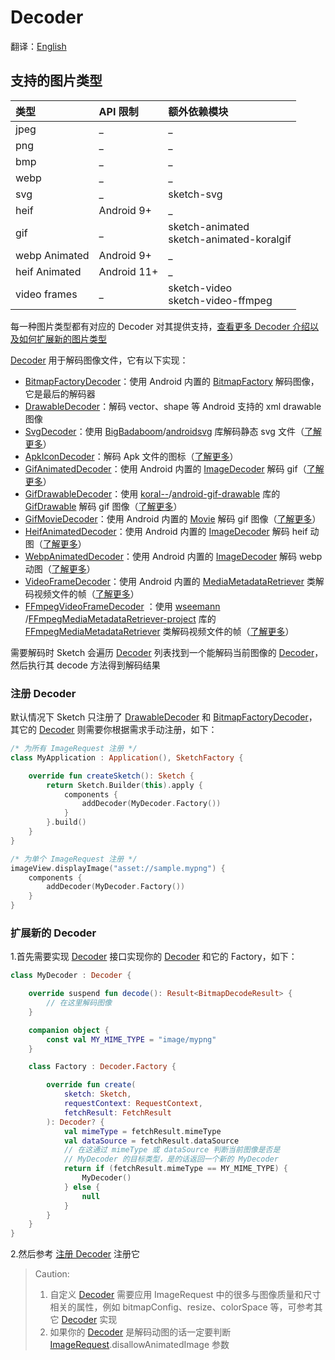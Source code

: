 # Decoder

翻译：[English](decoder.md)

## 支持的图片类型

| 类型            | API 限制      | 额外依赖模块                                      |
|:--------------|:------------|:--------------------------------------------|
| jpeg          | _           | _                                           |
| png           | _           | _                                           |
| bmp           | _           | _                                           |
| webp          | _           | _                                           |
| svg           | _           | sketch-svg                                  |
| heif          | Android 9+  | _                                           |
| gif           | _           | sketch-animated<br>sketch-animated-koralgif |
| webp Animated | Android 9+  | _                                           |
| heif Animated | Android 11+ | _                                           |
| video frames  | _           | sketch-video<br>sketch-video-ffmpeg         |

每一种图片类型都有对应的 Decoder
对其提供支持，[查看更多 Decoder 介绍以及如何扩展新的图片类型][decoder]

[Decoder] 用于解码图像文件，它有以下实现：

* [BitmapFactoryDecoder][BitmapFactoryDecoder]：使用 Android 内置的 [BitmapFactory] 解码图像，它是最后的解码器
* [DrawableDecoder][DrawableDecoder]：解码 vector、shape 等 Android 支持的 xml drawable 图像
* [SvgDecoder][SvgDecoder]：使用 [BigBadaboom]/[androidsvg] 库解码静态 svg
  文件（[了解更多](svg_zh.md)）
* [ApkIconDecoder][ApkIconDecoder]：解码 Apk
  文件的图标（[了解更多](apk_app_icon_zh.md#显示-APK-文件的图标)）
* [GifAnimatedDecoder][GifAnimatedDecoder]：使用 Android 内置的 [ImageDecoder] 解码
  gif（[了解更多](animated_image_zh.md)）
* [GifDrawableDecoder][GifDrawableDecoder]：使用 [koral--]/[android-gif-drawable] 库的 [GifDrawable]
  解码 gif 图像（[了解更多](animated_image_zh.md)）
* [GifMovieDecoder][GifMovieDecoder]：使用 Android 内置的 [Movie] 解码 gif
  图像（[了解更多](animated_image_zh.md)）
* [HeifAnimatedDecoder][HeifAnimatedDecoder]：使用 Android 内置的 [ImageDecoder] 解码 heif
  动图（[了解更多](animated_image_zh.md)）
* [WebpAnimatedDecoder][WebpAnimatedDecoder]：使用 Android 内置的 [ImageDecoder] 解码 webp
  动图（[了解更多](animated_image_zh.md)）
* [VideoFrameDecoder][VideoFrameDecoder]：使用 Android 内置的 [MediaMetadataRetriever]
  类解码视频文件的帧（[了解更多](video_frame_zh.md)）
* [FFmpegVideoFrameDecoder][FFmpegVideoFrameDecoder]
  ：使用 [wseemann] /[FFmpegMediaMetadataRetriever-project] 库的 [FFmpegMediaMetadataRetriever]
  类解码视频文件的帧（[了解更多](video_frame_zh.md)）

需要解码时 Sketch 会遍历 [Decoder] 列表找到一个能解码当前图像的 [Decoder]，然后执行其 decode 方法得到解码结果

### 注册 Decoder

默认情况下 Sketch 只注册了 [DrawableDecoder] 和 [BitmapFactoryDecoder]，其它的 [Decoder]
则需要你根据需求手动注册，如下：

```kotlin
/* 为所有 ImageRequest 注册 */
class MyApplication : Application(), SketchFactory {

    override fun createSketch(): Sketch {
        return Sketch.Builder(this).apply {
            components {
                addDecoder(MyDecoder.Factory())
            }
        }.build()
    }
}

/* 为单个 ImageRequest 注册 */
imageView.displayImage("asset://sample.mypng") {
    components {
        addDecoder(MyDecoder.Factory())
    }
}
```

### 扩展新的 Decoder

1.首先需要实现 [Decoder] 接口实现你的 [Decoder] 和它的 Factory，如下：

```kotlin
class MyDecoder : Decoder {

    override suspend fun decode(): Result<BitmapDecodeResult> {
        // 在这里解码图像
    }

    companion object {
        const val MY_MIME_TYPE = "image/mypng"
    }

    class Factory : Decoder.Factory {

        override fun create(
            sketch: Sketch,
            requestContext: RequestContext,
            fetchResult: FetchResult
        ): Decoder? {
            val mimeType = fetchResult.mimeType
            val dataSource = fetchResult.dataSource
            // 在这通过 mimeType 或 dataSource 判断当前图像是否是
            // MyDecoder 的目标类型，是的话返回一个新的 MyDecoder
            return if (fetchResult.mimeType == MY_MIME_TYPE) {
                MyDecoder()
            } else {
                null
            }
        }
    }
}
```

2.然后参考 [注册 Decoder](#注册-decoder) 注册它

> Caution:
> 1. 自定义 [Decoder] 需要应用 ImageRequest 中的很多与图像质量和尺寸相关的属性，例如
     bitmapConfig、resize、colorSpace 等，可参考其它 [Decoder] 实现
> 2. 如果你的 [Decoder] 是解码动图的话一定要判断 [ImageRequest].disallowAnimatedImage 参数


[comment]: <> (class)

[Decoder]: ../../sketch-core/src/main/kotlin/com/github/panpf/sketch/decode/Decoder.kt

[Image]: ../../sketch-core/src/main/kotlin/com/github/panpf/sketch/Image.kt

[FetchResult]: ../../sketch-core/src/main/kotlin/com/github/panpf/sketch/fetch/FetchResult.kt

[BitmapFactoryDecoder]: ../../sketch-core/src/main/kotlin/com/github/panpf/sketch/decode/internal/BitmapFactoryDecoder.kt

[DrawableDecoder]: ../../sketch-core/src/main/kotlin/com/github/panpf/sketch/decode/internal/DrawableDecoder.kt

[FFmpegVideoFrameDecoder]: ../../sketch-video-ffmpeg/src/main/kotlin/com/github/panpf/sketch/decode/FFmpegVideoFrameDecoder.kt

[ApkIconDecoder]: ../../sketch-extensions-core/src/main/kotlin/com/github/panpf/sketch/decode/ApkIconDecoder.kt

[VideoFrameDecoder]: ../../sketch-video/src/main/kotlin/com/github/panpf/sketch/decode/VideoFrameDecoder.kt

[SvgDecoder]: ../../sketch-svg/src/main/kotlin/com/github/panpf/sketch/decode/SvgDecoder.kt

[DrawableDecoder]: ../../sketch-core/src/main/kotlin/com/github/panpf/sketch/decode/internal/DrawableDecoder.kt

[GifAnimatedDecoder]: ../../sketch-animated/src/main/kotlin/com/github/panpf/sketch/decode/GifAnimatedDecoder.kt

[HeifAnimatedDecoder]: ../../sketch-animated/src/main/kotlin/com/github/panpf/sketch/decode/HeifAnimatedDecoder.kt

[WebpAnimatedDecoder]: ../../sketch-animated/src/main/kotlin/com/github/panpf/sketch/decode/WebpAnimatedDecoder.kt

[GifDrawableDecoder]: ../../sketch-animated-koralgif/src/main/kotlin/com/github/panpf/sketch/decode/GifDrawableDecoder.kt

[GifMovieDecoder]: ../../sketch-animated/src/main/kotlin/com/github/panpf/sketch/decode/GifMovieDecoder.kt

[ImageRequest]: ../../sketch-core/src/main/kotlin/com/github/panpf/sketch/request/ImageRequest.kt

[wseemann]: https://github.com/wseemann

[FFmpegMediaMetadataRetriever-project]: https://github.com/wseemann/FFmpegMediaMetadataRetriever

[FFmpegMediaMetadataRetriever]: https://github.com/wseemann/FFmpegMediaMetadataRetriever/blob/master/core/src/main/kotlin/wseemann/media/FFmpegMediaMetadataRetriever.java

[BigBadaboom]: https://github.com/BigBadaboom

[androidsvg]: https://github.com/BigBadaboom/androidsvg

[koral--]: https://github.com/koral--

[android-gif-drawable]: https://github.com/koral--/android-gif-drawable

[GifDrawable]: https://github.com/koral--/android-gif-drawable/blob/dev/android-gif-drawable/src/main/kotlin/pl/droidsonroids/gif/GifDrawable.java

[Movie]: https://cs.android.com/android/platform/superproject/+/master:frameworks/base/graphics/kotlin/android/graphics/Movie.java

[ImageDecoder]: https://cs.android.com/android/platform/superproject/+/master:frameworks/base/graphics/kotlin/android/graphics/ImageDecoder.java

[BitmapFactory]: https://cs.android.com/android/platform/superproject/+/master:frameworks/base/graphics/kotlin/android/graphics/BitmapFactory.java

[MediaMetadataRetriever]: https://cs.android.com/android/platform/superproject/+/master:frameworks/base/media/kotlin/android/media/MediaMetadataRetriever.java